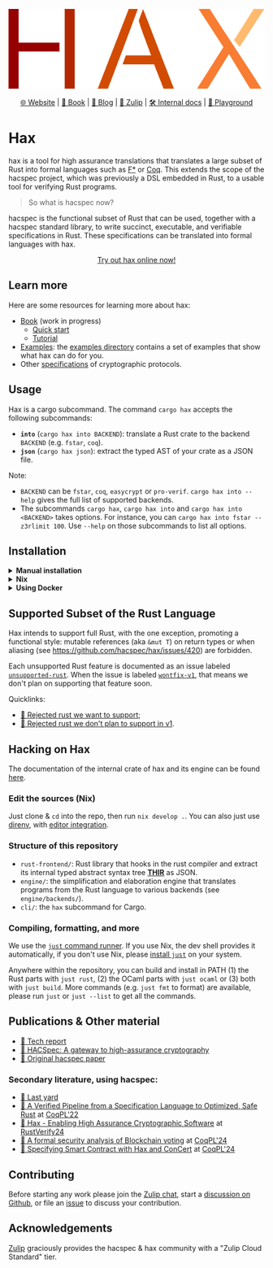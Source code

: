 <p align="center">
  <img src="logo.svg"/>
</p>

<p align="center">
  <a href="https://hacspec.org/">🌐 Website</a> |
  <a href="https://hacspec.org/book">📖 Book</a> |
  <a href="https://hacspec.org/blog">📝 Blog</a> |
  <a href="https://hacspec.zulipchat.com/">💬 Zulip</a> |
  <a href="https://hacspec.org/hax/">🛠️ Internal docs</a> |
  <a href="https://hax-playground.cryspen.com/">🛝 Playground</a>
</p>

# Hax

hax is a tool for high assurance translations that translates a large subset of
Rust into formal languages such as [F\*](https://www.fstar-lang.org/) or [Coq](https://coq.inria.fr/).
This extends the scope of the hacspec project, which was previously a DSL embedded in Rust,
to a usable tool for verifying Rust programs.

> So what is hacspec now?

hacspec is the functional subset of Rust that can be used, together with a hacspec
standard library, to write succinct, executable, and verifiable specifications in
Rust.
These specifications can be translated into formal languages with hax.

<p align="center">
    <a href="https://hax-playground.cryspen.com/#fstar+tc/latest-main/gist=5252f86237adbca7fdeb7a8fea0b1648">
    Try out hax online now!
    </a>
</p>

## Learn more

Here are some resources for learning more about hax:
 - [Book](https://hacspec.org/book) (work in progress)
    + [Quick start](https://hacspec.org/book/quick_start/intro.html)
    + [Tutorial](https://hacspec.org/book/tutorial/index.html)
 - [Examples](./examples/): the [examples directory](./examples/) contains
   a set of examples that show what hax can do for you.
 - Other [specifications](https://github.com/hacspec/specs) of cryptographic protocols.

## Usage
Hax is a cargo subcommand. 
The command `cargo hax` accepts the following subcommands:
 * **`into`** (`cargo hax into BACKEND`): translate a Rust crate to the backend `BACKEND` (e.g. `fstar`, `coq`).
 * **`json`** (`cargo hax json`): extract the typed AST of your crate as a JSON file.
 
Note:
 * `BACKEND` can be `fstar`, `coq`, `easycrypt` or `pro-verif`. `cargo hax into --help`
   gives the full list of supported backends.
 * The subcommands `cargo hax`, `cargo hax into` and `cargo hax into
   <BACKEND>` takes options. For instance, you can `cargo hax into
   fstar --z3rlimit 100`. Use `--help` on those subcommands to list
   all options.

## Installation
<details>
  <summary><b>Manual installation</b></summary>

1. Make sure to have the following installed on your system:

- [`opam`](https://opam.ocaml.org/) (`opam switch create 5.1.1`)
- [`rustup`](https://rustup.rs/)
- [`nodejs`](https://nodejs.org/)
- [`jq`](https://jqlang.github.io/jq/)

2. Clone this repo: `git clone git@github.com:hacspec/hax.git && cd hax`
3. Run the [setup.sh](./setup.sh) script: `./setup.sh`.
4. Run `cargo-hax --help`

</details>

<details>
  <summary><b>Nix</b></summary>

 This should work on [Linux](https://nixos.org/download.html#nix-install-linux), [MacOS](https://nixos.org/download.html#nix-install-macos) and [Windows](https://nixos.org/download.html#nix-install-windows).

<details>
  <summary><b>Prerequisites:</b> <a href="https://nixos.org/">Nix package
manager</a> <i>(with <a href="https://nixos.wiki/wiki/Flakes">flakes</a> enabled)</i></summary>

  - Either using the [Determinate Nix Installer](https://github.com/DeterminateSystems/nix-installer), with the following bash one-liner:
    ```bash
    curl --proto '=https' --tlsv1.2 -sSf -L https://install.determinate.systems/nix | sh -s -- install
    ```
  - or following [those steps](https://github.com/mschwaig/howto-install-nix-with-flake-support).

</details>

+ **Run hax on a crate directly** to get F\*/Coq/... (assuming you are in the crate's folder):
   - `nix run github:hacspec/hax -- into fstar` extracts F*.

+ **Install hax**:  `nix profile install github:hacspec/hax`, then run `cargo hax --help` anywhere
+ **Note**: in any of the Nix commands above, replace `github:hacspec/hax` by `./dir` to compile a local checkout of hax that lives in `./some-dir`
+ **Setup binary cache**: [using Cachix](https://app.cachix.org/cache/hax), just `cachix use hax`

</details>

<details>
  <summary><b>Using Docker</b></summary>

1. Clone this repo: `git clone git@github.com:hacspec/hax.git && cd hax`
3. Build the docker image: `docker build -f .docker/Dockerfile . -t hax`
4. Get a shell: `docker run -it --rm -v /some/dir/with/a/crate:/work hax bash`
5. You can now run `cargo-hax --help` (notice here we use `cargo-hax` instead of `cargo hax`)

Note: Please make sure that `$HOME/.cargo/bin` is in your `$PATH`, as
that is where `setup.sh` will install hax.

</details>

## Supported Subset of the Rust Language

Hax intends to support full Rust, with the one exception, promoting a functional style: mutable references (aka `&mut T`) on return types or when aliasing (see https://github.com/hacspec/hax/issues/420) are forbidden.

Each unsupported Rust feature is documented as an issue labeled [`unsupported-rust`](https://github.com/hacspec/hax/issues?q=is%3Aissue+is%3Aopen+label%3Aunsupported-rust). When the issue is labeled [`wontfix-v1`](https://github.com/hacspec/hax/issues?q=is%3Aissue+is%3Aopen+label%3Aunsupported-rust+label%3Awontfix%2Cwontfix-v1), that means we don't plan on supporting that feature soon.

Quicklinks:
 - [🔨 Rejected rust we want to support](https://github.com/hacspec/hax/issues?q=is%3Aissue+is%3Aopen+label%3Aunsupported-rust+-label%3Awontfix%2Cwontfix-v1);
 - [💭 Rejected rust we don't plan to support in v1](https://github.com/hacspec/hax/issues?q=is%3Aissue+is%3Aopen+label%3Aunsupported-rust+label%3Awontfix%2Cwontfix-v1).

## Hacking on Hax
The documentation of the internal crate of hax and its engine can be
found [here](https://hacspec.org/hax/).

### Edit the sources (Nix)

Just clone & `cd` into the repo, then run `nix develop .`.
You can also just use [direnv](https://github.com/nix-community/nix-direnv), with [editor integration](https://github.com/direnv/direnv/wiki#editor-integration).

### Structure of this repository

- `rust-frontend/`: Rust library that hooks in the rust compiler and
  extract its internal typed abstract syntax tree
  [**THIR**](https://rustc-dev-guide.rust-lang.org/thir.html) as JSON.
- `engine/`: the simplification and elaboration engine that translates
  programs from the Rust language to various backends (see `engine/backends/`).
- `cli/`: the `hax` subcommand for Cargo.

### Compiling, formatting, and more
We use the [`just` command runner](https://just.systems/). If you use
Nix, the dev shell provides it automatically, if you don't use Nix,
please [install `just`](https://just.systems/man/en/packages.html) on
your system.

Anywhere within the repository, you can build and install in PATH (1)
the Rust parts with `just rust`, (2) the OCaml parts with `just ocaml`
or (3) both with `just build`. More commands (e.g. `just fmt` to
format) are available, please run `just` or `just --list` to get all
the commands.

## Publications & Other material

* [📕 Tech report](https://hal.inria.fr/hal-03176482)
* [📕 HACSpec: A gateway to high-assurance cryptography](https://github.com/hacspec/hacspec/blob/master/rwc2023-abstract.pdf)
* [📕 Original hacspec paper](https://www.franziskuskiefer.de/publications/hacspec-ssr18-paper.pdf)

### Secondary literature, using hacspec:
* [📕 Last yard](https://eprint.iacr.org/2023/185)
* [📕 A Verified Pipeline from a Specification Language to Optimized, Safe Rust](https://github.com/hacspec/hacspec.github.io/blob/master/coqpl22-final61.pdf) at [CoqPL'22](https://popl22.sigplan.org/details/CoqPL-2022-papers/5/A-Verified-Pipeline-from-a-Specification-Language-to-Optimized-Safe-Rust)
* [📕 Hax - Enabling High Assurance Cryptographic Software](https://github.com/hacspec/hacspec.github.io/blob/master/RustVerify24.pdf) at [RustVerify24](https://sites.google.com/view/rustverify2024)
* [📕 A formal security analysis of Blockchain voting](https://github.com/hacspec/hacspec.github.io/blob/master/coqpl24-paper8-2.pdf) at [CoqPL'24](https://popl24.sigplan.org/details/CoqPL-2024-papers/8/A-formal-security-analysis-of-Blockchain-voting)
* [📕 Specifying Smart Contract with Hax and ConCert](https://github.com/hacspec/hacspec.github.io/blob/master/coqpl24-paper9-13.pdf) at [CoqPL'24](https://popl24.sigplan.org/details/CoqPL-2024-papers/9/Specifying-Smart-Contract-with-Hax-and-ConCert)

## Contributing

Before starting any work please join the [Zulip chat][chat-link], start a [discussion on Github](https://github.com/hacspec/hax/discussions), or file an [issue](https://github.com/hacspec/hax/issues) to discuss your contribution.


[chat-link]: https://hacspec.zulipchat.com

## Acknowledgements

[Zulip] graciously provides the hacspec & hax community with a "Zulip Cloud Standard" tier.


[Zulip]: https://zulip.com/
